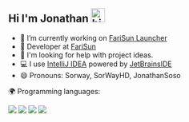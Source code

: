 ## Hi I'm Jonathan <img src="https://user-images.githubusercontent.com/1303154/88677602-1635ba80-d120-11ea-84d8-d263ba5fc3c0.gif" width="28px" alt="hi">

- 🔭 I’m currently working on [FariSun Launcher]()
- 👯 Developer at [FariSun](https://farisun.fr)
- 🤔 I'm looking for help with project ideas.
- 💻 I use [IntelliJ IDEA](https://www.jetbrains.com/fr-fr/idea/) powered by [JetBrainsIDE](https://www.jetbrains.com/fr-fr/)
- 😄 Pronouns: Sorway, SorWayHD, JonathanSoso

🌍 Programming languages:

<img src="https://img.shields.io/badge/Java%20-%23007396.svg?&style=for-the-badge&logo=Java&logoColor=white"/>  <img src="https://img.shields.io/badge/HTML5%20-%23E34F26.svg?&style=for-the-badge&logo=HTML5&logoColor=white"/>    <img src="https://img.shields.io/badge/CSS3%20-%231572B6.svg?&style=for-the-badge&logo=CSS3&logoColor=white"/>   <img src="https://img.shields.io/badge/JavaScript%20-%23F7DF1E.svg?&style=for-the-badge&logo=JavaScript&logoColor=white"/> 
